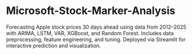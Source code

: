 # Microsoft-Stock-Marker-Analysis
Forecasting Apple stock prices 30 days ahead using data from 2012–2025 with ARIMA, LSTM, VAR, XGBoost, and Random Forest. Includes data preprocessing, feature engineering, and tuning. Deployed via Streamlit for interactive prediction and visualization.
